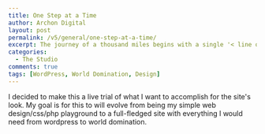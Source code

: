 ```yaml
---
title: One Step at a Time
author: Archon Digital
layout: post
permalink: /v5/general/one-step-at-a-time/
excerpt: The journey of a thousand miles begins with a single '< line of html >'...
categories:
  - The Studio
comments: true
tags: [WordPress, World Domination, Design]
---
```

I decided to make this a live trial of what I want to accomplish for the site's look. My goal is for this to will evolve from being my simple web design/css/php playground to a full-fledged site with everything I would need from wordpress to world domination.